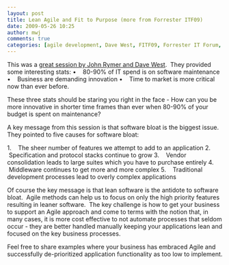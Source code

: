 ```yaml
---
layout: post
title: Lean Agile and Fit to Purpose (more from Forrester ITF09)
date: 2009-05-26 10:25
author: mwj
comments: true
categories: [agile development, Dave West, FITF09, Forrester IT Forum, John Rymer, Lean IT, OutSystems Agile Platform, Perspectives]
---
```

This was a <a href="http://www.forrester.com/events/eventdetail?eventID=2374">great session by John Rymer and Dave West</a>.  They provided some interesting stats:
•    80-90% of IT spend is on software maintenance
•    Business are demanding innovation
•    Time to market is more critical now than ever before.

These three stats should be staring you right in the face - How can you be more innovative in shorter time frames than ever when 80-90% of your budget is spent on maintenance? <!--more-->

A key message from this session is that software bloat is the biggest issue.  They pointed to five causes for software bloat:

1.    The sheer number of features we attempt to add to an application
2.    Specification and protocol stacks continue to grow
3.    Vendor consolidation leads to large suites which you have to purchase entirely
4.    Middleware continues to get more and more complex
5.    Traditional development processes lead to overly complex applications

Of course the key message is that lean software is the antidote to software bloat.  Agile methods can help us to focus on only the high priority features resulting in leaner software.  The key challenge is how to get your business to support an Agile approach and come to terms with the notion that, in many cases, it is more cost effective to not automate processes that seldom occur - they are better handled manually keeping your applications lean and focused on the key business processes.

Feel free to share examples where your business has embraced Agile and successfully de-prioritized application functionality as too low to implement.
